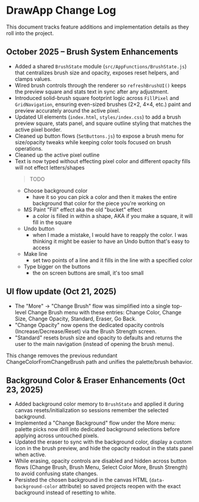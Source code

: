 # DrawApp Change Log

This document tracks feature additions and implementation details as they roll into the project.

## October 2025 – Brush System Enhancements

- Added a shared `BrushState` module (`src/AppFunctions/BrushState.js`) that centralizes brush size and opacity, exposes reset helpers, and clamps values.
- Wired brush controls through the renderer so `refreshBrushUI()` keeps the preview square and stats text in sync after any adjustment.
- Introduced solid-brush square footprint logic across `FillPixel` and `GridNavigation`, ensuring even-sized brushes (2×2, 4×4, etc.) paint and preview accurately around the active pixel.
- Updated UI elements (`index.html`, `styles/index.css`) to add a brush preview square, stats panel, and square outline styling that matches the active pixel border.
- Cleaned up button flows (`SetButtons.js`) to expose a brush menu for size/opacity tweaks while keeping color tools focused on brush operations.
- Cleaned up the active pixel outline
- Text is now typed without effecting pixel color and different opacity fills will not effect letters/shapes
  > TODO
  - Choose background color
    - have it so you can pick a color and then it makes the entire background that  color for the piece you're working on
  - MS Paint "Fill" effect aka the old "bucket" effect
    - a color is filled in within a shape, AKA if you make a square, it will fill in the square
  - Undo button
    - when I made a mistake, I would have to reapply the color. I was thinking it might be easier to have an Undo button that's easy to access
  - Make line
    - set two points of a line and it fills in the line with a specified color
  - Type bigger on the buttons
    - the on screen buttons are small, it's too small
 
## UI flow update (Oct 21, 2025)

- The "More" -> "Change Brush" flow was simplified into a single top-level Change Brush menu with these entries: Change Color, Change Size, Change Opacity, Standard, Eraser, Go Back.
- "Change Opacity" now opens the dedicated opacity controls (Increase/Decrease/Reset) via the Brush Strength screen.
- "Standard" resets brush size and opacity to defaults and returns the user to the main navigation (instead of opening the brush menu).

This change removes the previous redundant ChangeColorFromChangeBrush path and unifies the palette/brush behavior.

## Background Color & Eraser Enhancements (Oct 23, 2025)

- Added background color memory to `BrushState` and applied it during canvas resets/initialization so sessions remember the selected background.
- Implemented a "Change Background" flow under the More menu: palette picks now drill into dedicated background selections before applying across untouched pixels.
- Updated the eraser to sync with the background color, display a custom icon in the brush preview, and hide the opacity readout in the stats panel when active.
- While erasing, opacity controls are disabled and hidden across button flows (Change Brush, Brush Menu, Select Color More, Brush Strength) to avoid confusing state changes.
- Persisted the chosen background in the canvas HTML (`data-background-color` attribute) so saved projects reopen with the exact background instead of resetting to white.